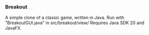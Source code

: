 ### Breakout
A simple clone of a classic game, written in Java.
Run with "BreakoutGUI.java" in src/breakout/view/
Requires Java SDK 20 and JavaFX.
